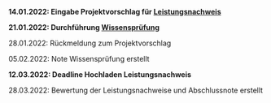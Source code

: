 **14.01.2022: Eingabe Projektvorschlag für [Leistungsnachweis](exam.md#leistungsnachweis)**

**21.01.2022: Durchführung [Wissensprüfung](exam.md#wissensprufung)**

28.01.2022: Rückmeldung zum Projektvorschlag

05.02.2022: Note Wissensprüfung erstellt

**12.03.2022: Deadline Hochladen Leistungsnachweis**

28.03.2022: Bewertung der Leistungsnachweise und Abschlussnote erstellt
